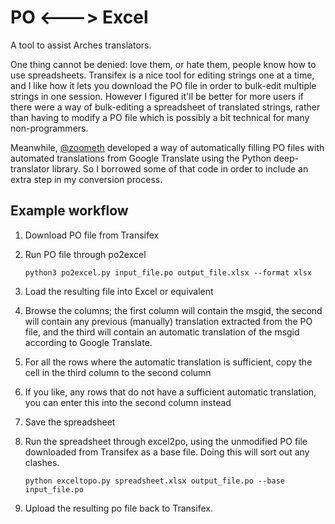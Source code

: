 PO <---> Excel
==============

A tool to assist Arches translators.

One thing cannot be denied: love them, or hate them, people know how to use spreadsheets.
Transifex is a nice tool for editing strings one at a time, and I like how it lets you
download the PO file in order to bulk-edit multiple strings in one session. However I
figured it'll be better for more users if there were a way of bulk-editing a spreadsheet
of translated strings, rather than having to modify a PO file which is possibly a bit
technical for many non-programmers.

Meanwhile, [@zoometh](https://github.com/zoometh) developed a way of automatically
filling PO files with automated translations from Google Translate using the Python
deep-translator library. So I borrowed some of that code in order to include an extra
step in my conversion process.

Example workflow
----------------

1. Download PO file from Transifex
2. Run PO file through po2excel

    ```python3 po2excel.py input_file.po output_file.xlsx --format xlsx```

3. Load the resulting file into Excel or equivalent
4. Browse the columns; the first column will contain the msgid, the second will
   contain any previous (manually) translation extracted from the PO file, and
   the third will contain an automatic translation of the msgid according to
   Google Translate.
5. For all the rows where the automatic translation is sufficient, copy the
   cell in the third column to the second column
6. If you like, any rows that do not have a sufficient automatic translation,
   you can enter this into the second column instead
7. Save the spreadsheet
8. Run the spreadsheet through excel2po, using the unmodified PO file downloaded
   from Transifex as a base file. Doing this will sort out any clashes.

    ```python exceltopo.py spreadsheet.xlsx output_file.po --base input_file.po```

9. Upload the resulting po file back to Transifex.

